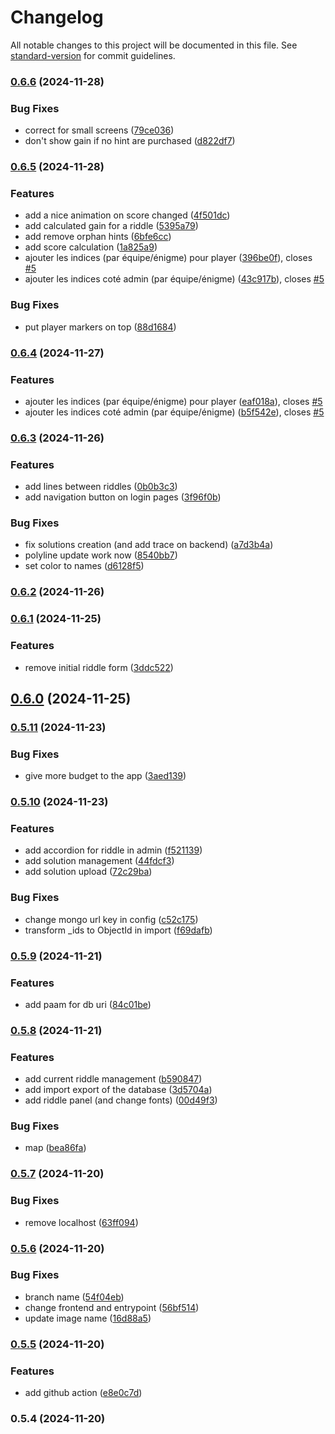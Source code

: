 # Changelog

All notable changes to this project will be documented in this file. See [standard-version](https://github.com/conventional-changelog/standard-version) for commit guidelines.

### [0.6.6](https://github.com/bibulle/chasse-au-tresor/compare/v0.6.5...v0.6.6) (2024-11-28)


### Bug Fixes

* correct for small screens ([79ce036](https://github.com/bibulle/chasse-au-tresor/commit/79ce036430fc83f7f90f9659a7830004eeb220d1))
* don't show gain if no hint are purchased ([d822df7](https://github.com/bibulle/chasse-au-tresor/commit/d822df76dbd917240c20d0ab4980a438d95d63f1))

### [0.6.5](https://github.com/bibulle/chasse-au-tresor/compare/v0.6.3...v0.6.5) (2024-11-28)


### Features

* add a nice animation on score changed ([4f501dc](https://github.com/bibulle/chasse-au-tresor/commit/4f501dca9144bf044297832c70a273aebdfad27e))
* add calculated gain for a riddle ([5395a79](https://github.com/bibulle/chasse-au-tresor/commit/5395a79ae2128a1e966c685042963a27df9b0f9d))
* add remove orphan hints ([6bfe6cc](https://github.com/bibulle/chasse-au-tresor/commit/6bfe6cc54370f3ff6280f6711c15776de373b0d2))
* add score calculation ([1a825a9](https://github.com/bibulle/chasse-au-tresor/commit/1a825a932adeb704219e94adae70d1f650821fdb))
* ajouter les indices (par équipe/énigme)  pour player ([396be0f](https://github.com/bibulle/chasse-au-tresor/commit/396be0fd5620d56d0ec6c920e4dfe31767e5d515)), closes [#5](https://github.com/bibulle/chasse-au-tresor/issues/5)
* ajouter les indices coté admin (par équipe/énigme) ([43c917b](https://github.com/bibulle/chasse-au-tresor/commit/43c917bf5375cba3558e17d5cc03401524530600)), closes [#5](https://github.com/bibulle/chasse-au-tresor/issues/5)


### Bug Fixes

* put player markers on top ([88d1684](https://github.com/bibulle/chasse-au-tresor/commit/88d168416d98e5a0104f8080a7a2edc9735fc5c7))

### [0.6.4](https://github.com/bibulle/chasse-au-tresor/compare/v0.6.3...v0.6.4) (2024-11-27)


### Features

* ajouter les indices (par équipe/énigme)  pour player ([eaf018a](https://github.com/bibulle/chasse-au-tresor/commit/eaf018a1601484b8bda3f2923a948cfffc0e1f3f)), closes [#5](https://github.com/bibulle/chasse-au-tresor/issues/5)
* ajouter les indices coté admin (par équipe/énigme) ([b5f542e](https://github.com/bibulle/chasse-au-tresor/commit/b5f542e1c0630eade069ad56f876a5789f30b210)), closes [#5](https://github.com/bibulle/chasse-au-tresor/issues/5)

### [0.6.3](https://github.com/bibulle/chasse-au-tresor/compare/v0.6.2...v0.6.3) (2024-11-26)


### Features

* add lines between riddles ([0b0b3c3](https://github.com/bibulle/chasse-au-tresor/commit/0b0b3c36854899ff9b67f75e0762d78301d89d87))
* add navigation button on login pages ([3f96f0b](https://github.com/bibulle/chasse-au-tresor/commit/3f96f0b5a7feaf52a475e40f0f2f8aa4673d30a4))


### Bug Fixes

* fix solutions creation (and add trace on backend) ([a7d3b4a](https://github.com/bibulle/chasse-au-tresor/commit/a7d3b4a5b9467de3fe16445fd9bc9651c6c5e628))
* polyline update work now ([8540bb7](https://github.com/bibulle/chasse-au-tresor/commit/8540bb7ceb10f6d899bede071083c694e1d79c9d))
* set color to names ([d6128f5](https://github.com/bibulle/chasse-au-tresor/commit/d6128f50cc21ba898499ff35dd83785218e5085f))

### [0.6.2](https://github.com/bibulle/chasse-au-tresor/compare/v0.6.1...v0.6.2) (2024-11-26)

### [0.6.1](https://github.com/bibulle/chasse-au-tresor/compare/v0.6.0...v0.6.1) (2024-11-25)


### Features

* remove initial riddle form ([3ddc522](https://github.com/bibulle/chasse-au-tresor/commit/3ddc522f6ea11869caf10aca84be9b2504d80bd5))

## [0.6.0](https://github.com/bibulle/chasse-au-tresor/compare/v0.5.11...v0.6.0) (2024-11-25)

### [0.5.11](https://github.com/bibulle/chasse-au-tresor/compare/v0.5.10...v0.5.11) (2024-11-23)


### Bug Fixes

* give more budget to the app ([3aed139](https://github.com/bibulle/chasse-au-tresor/commit/3aed139295b0cf7b2256a37263703693661e7913))

### [0.5.10](https://github.com/bibulle/chasse-au-tresor/compare/v0.5.9...v0.5.10) (2024-11-23)


### Features

* add accordion for riddle in admin ([f521139](https://github.com/bibulle/chasse-au-tresor/commit/f521139134cb0fae85dcfbe284aa53eb64228608))
* add solution management ([44fdcf3](https://github.com/bibulle/chasse-au-tresor/commit/44fdcf3016e04ef3f099ba74f3a462192b217eb6))
* add solution upload ([72c29ba](https://github.com/bibulle/chasse-au-tresor/commit/72c29bafe0cef27f365b903e15bb6d049d8614d9))


### Bug Fixes

* change mongo url key in config ([c52c175](https://github.com/bibulle/chasse-au-tresor/commit/c52c175bfb6288ecb22bf7f81823d5fe5752c9d5))
* transform _ids to ObjectId in import ([f69dafb](https://github.com/bibulle/chasse-au-tresor/commit/f69dafb43da56f8b6723db67f89fc0cf211863a0))

### [0.5.9](https://github.com/bibulle/chasse-au-tresor/compare/v0.5.8...v0.5.9) (2024-11-21)


### Features

* add paam for db uri ([84c01be](https://github.com/bibulle/chasse-au-tresor/commit/84c01be1f9f2ebd14d9150a8922d8e4ba0083d14))

### [0.5.8](https://github.com/bibulle/chasse-au-tresor/compare/v0.5.7...v0.5.8) (2024-11-21)


### Features

* add current riddle management ([b590847](https://github.com/bibulle/chasse-au-tresor/commit/b590847eb83f4216acd86a188b5dc84b926b8458))
* add import export of the database ([3d5704a](https://github.com/bibulle/chasse-au-tresor/commit/3d5704a7e241282c9cdfc909f3834377ba4dd109))
* add riddle panel (and change fonts) ([00d49f3](https://github.com/bibulle/chasse-au-tresor/commit/00d49f33f059d88ced5482370314617add70c7dc))


### Bug Fixes

* map ([bea86fa](https://github.com/bibulle/chasse-au-tresor/commit/bea86fac4f1233194aadd49d7e863004c01344e2))

### [0.5.7](https://github.com/bibulle/chasse-au-tresor/compare/v0.5.6...v0.5.7) (2024-11-20)


### Bug Fixes

* remove localhost ([63ff094](https://github.com/bibulle/chasse-au-tresor/commit/63ff0940684df078420bb81ebbac3d7720419a44))

### [0.5.6](https://github.com/bibulle/chasse-au-tresor/compare/v0.5.5...v0.5.6) (2024-11-20)


### Bug Fixes

* branch name ([54f04eb](https://github.com/bibulle/chasse-au-tresor/commit/54f04eb9bc27feddb0e640866948a17c92c66951))
* change frontend and entrypoint ([56bf514](https://github.com/bibulle/chasse-au-tresor/commit/56bf514fd4abf812115a952799fd95b7de6e1365))
* update image name ([16d88a5](https://github.com/bibulle/chasse-au-tresor/commit/16d88a585b1b6de995ca5d4abed96bad862363dd))

### [0.5.5](https://github.com/bibulle/chasse-au-tresor/compare/v0.5.4...v0.5.5) (2024-11-20)


### Features

* add github action ([e8e0c7d](https://github.com/bibulle/chasse-au-tresor/commit/e8e0c7d9d1667454528bf2997d73921f702b58a7))

### 0.5.4 (2024-11-20)
